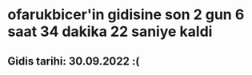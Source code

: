 # ofarukbicer'in gidisine son 2 gun 6 saat 34 dakika 22 saniye kaldi

## Gidis tarihi: 30.09.2022 :(
